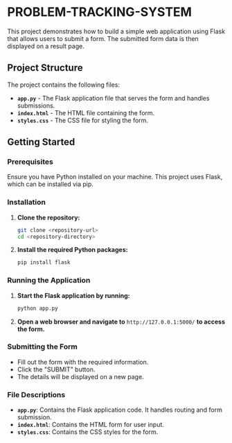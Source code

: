 # PROBLEM-TRACKING-SYSTEM


This project demonstrates how to build a simple web application using Flask that allows users to submit a form. The submitted form data is then displayed on a result page.

## Project Structure

The project contains the following files:
- **`app.py`** - The Flask application file that serves the form and handles submissions.
- **`index.html`** - The HTML file containing the form.
- **`styles.css`** - The CSS file for styling the form.

## Getting Started

### Prerequisites

Ensure you have Python installed on your machine. This project uses Flask, which can be installed via pip.

### Installation

1. **Clone the repository:**

    ```bash
    git clone <repository-url>
    cd <repository-directory>
    ```

2. **Install the required Python packages:**

    ```bash
    pip install flask
    ```

### Running the Application

1. **Start the Flask application by running:**

    ```bash
    python app.py
    ```

2. **Open a web browser and navigate to** `http://127.0.0.1:5000/` **to access the form.**

### Submitting the Form

- Fill out the form with the required information.
- Click the "SUBMIT" button.
- The details will be displayed on a new page.

### File Descriptions

- **`app.py`**: Contains the Flask application code. It handles routing and form submission.
- **`index.html`**: Contains the HTML form for user input.
- **`styles.css`**: Contains the CSS styles for the form.

